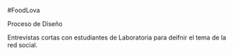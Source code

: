 #FoodLova

Proceso de Diseño

Entrevistas cortas con estudiantes de Laboratoria para deifnir el tema de la red social.
